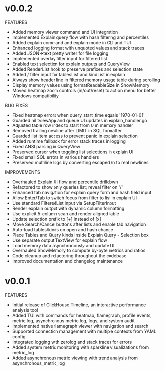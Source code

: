 # v0.0.2
FEATURES
- Added memory viewer command and UI integration
- Implemented Explain query flow with hash filtering and percentiles
- Added explain command and explain mode in CLI and TUI
- Enhanced logging format with unquoted values and stack traces
- Added JSON->text pretty writer for file logging
- Implemented overlay filter input for filtered list
- Enabled text selection for explain outputs and QueryView
- Added RenderList hook to preserve prefixes and selection state
- Added / filter input for tablesList and kindList in explain
- Always show header line in filtered memory usage table during scrolling
- Display memory values using formatReadableSize in ShowMemory
- Moved heatmap zoom controls (in/out/reset) to action menu for better Windows compatibility

BUG FIXES
- Fixed heatmap errors when query_start_time equals '1970-01-01'
- Guarded nil tviewApp and queue UI updates in explain_handler.go
- Adjusted table row index to start from 0 in memory handler
- Removed trailing newline after LIMIT in SQL formatter
- Guarded list item access to prevent panic in explain selection
- Added runtime fallback for error stack traces in logging
- Fixed ANSI parsing in QueryView
- Preserved cursor when toggling list selections in explain UI
- Fixed small SQL errors in various handlers
- Preserved multiline logs by converting escaped \\n to real newlines

IMPROVEMENTS
- Overhauled Explain UI flow and percentile drilldown
- Refactored to show only queries list; reveal filter on '/'
- Enhanced tab navigation for explain query form and hash field input
- Allow Enter/Tab to switch focus from filter to list in explain UI
- Use standard FilteredList input via SetupFilterInput
- Render explain output with dynamic column formatting
- Use explicit 5-column scan and render aligned table
- Update selection prefix to [+] instead of [x]
- Move Search/Cancel buttons after lists and enable tab navigation
- Auto-load tables/kinds on open and hash change
- Place Tables and Query kinds inside Explain Query - Selection box
- Use separate output TextView for explain flow
- Load memory data asynchronously and update UI
- Overhauled ShowMemory to compute by-byte metrics and ratios
- Code cleanup and refactoring throughout the codebase
- Improved documentation and changelog maintenance

# v0.0.1
FEATURES
- Initial release of ClickHouse Timeline, an interactive performance analysis tool
- Added TUI with commands for heatmap, flamegraph, profile events, metric log, asynchronous metric log, logs, and system audit
- Implemented native flamegraph viewer with navigation and search
- Supported connection management with multiple contexts from YAML config
- Integrated logging with zerolog and stack traces for errors
- Added system metric monitoring with sparkline visualizations from metric_log
- Added asynchronous metric viewing with trend analysis from asynchronous_metric_log
